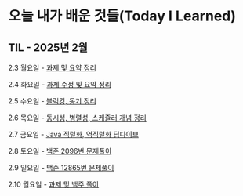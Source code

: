 # 오늘 내가 배운 것들(Today I Learned)

## TIL - 2025년 2월

2.3 월요일 - [과제 및 요약 정리](Feb/2025-02-03.md)

2.4 화요일 - [과제 수정 및 요약 정리](Feb/2025-02-04.md)

2.5 수요일 - [블럭킹, 동기 정리](Feb/2025-02-05.md)

2.6 목요일 - [동시성, 병렬성, 스케쥴러 개념 정리](Feb/2025-02-06.md)

2.7 금요일 - [Java 직렬화, 역직렬화 딥다이브](Feb/2025-02-07.md)

2.8 토요일 - [백준 2096번 문제풀이](Feb/2025-02-08.md)

2.9 일요일 - [백준 12865번 문제풀이](Feb/2025-02-09.md)

2.10 월요일 - [과제 및 백주 풀이](Feb/2025-02-10.md)
